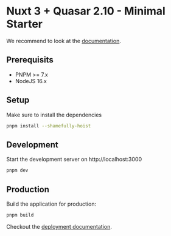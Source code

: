 # Nuxt 3 + Quasar 2.10 - Minimal Starter

We recommend to look at the [documentation](https://v3.nuxtjs.org).

## Prerequisits

- PNPM >= 7.x
- NodeJS 16.x

## Setup

Make sure to install the dependencies

```bash
pnpm install --shamefully-hoist
```

## Development

Start the development server on http://localhost:3000

```bash
pnpm dev
```

## Production

Build the application for production:

```bash
pnpm build
```

Checkout the [deployment documentation](https://v3.nuxtjs.org/docs/deployment).